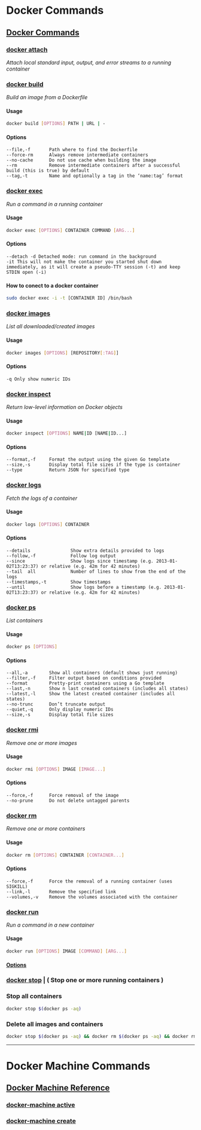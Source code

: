 # Docker Commands
## [Docker Commands](https://docs.docker.com/engine/reference/commandline/docker/#child-commands)

### [docker attach](https://docs.docker.com/engine/reference/commandline/attach/)
*Attach local standard input, output, and error streams to a running container*

### [docker build](https://docs.docker.com/engine/reference/commandline/build/)
*Build an image from a Dockerfile*
#### Usage
```bash
docker build [OPTIONS] PATH | URL | -
```
#### Options
    --file,-f       Path where to find the Dockerfile
    --force-rm      Always remove intermediate containers
    --no-cache      Do not use cache when building the image
    --rm            Remove intermediate containers after a successful build (this is true) by default
    --tag,-t        Name and optionally a tag in the ‘name:tag’ format

### [docker exec](https://docs.docker.com/engine/reference/commandline/exec/)
*Run a command in a running container*
#### Usage
```bash
docker exec [OPTIONS] CONTAINER COMMAND [ARG...]
```
#### Options
    --detach -d Detached mode: run command in the background
    -it This will not make the container you started shut down immediately, as it will create a pseudo-TTY session (-t) and keep STDIN open (-i)
#### How to conect to a docker container
```bash
sudo docker exec -i -t [CONTAINER ID] /bin/bash
```

### [docker images](https://docs.docker.com/engine/reference/commandline/images/)
*List all downloaded/created images*
#### Usage
```bash
docker images [OPTIONS] [REPOSITORY[:TAG]]
```
#### Options
    -q Only show numeric IDs

### [docker inspect](https://docs.docker.com/engine/reference/commandline/inspect/)
*Return low-level information on Docker objects*
#### Usage
```bash
docker inspect [OPTIONS] NAME|ID [NAME|ID...]
```
#### Options
    --format,-f     Format the output using the given Go template
    --size,-s       Display total file sizes if the type is container
    --type          Return JSON for specified type

### [docker logs](https://docs.docker.com/engine/reference/commandline/logs/)
*Fetch the logs of a container*
#### Usage
```bash
docker logs [OPTIONS] CONTAINER
```
#### Options
    --details               Show extra details provided to logs
    --follow,-f             Follow log output
    --since                 Show logs since timestamp (e.g. 2013-01-02T13:23:37) or relative (e.g. 42m for 42 minutes)
    --tail 	all             Number of lines to show from the end of the logs
    --timestamps,-t         Show timestamps
    --until                 Show logs before a timestamp (e.g. 2013-01-02T13:23:37) or relative (e.g. 42m for 42 minutes)

### [docker ps](https://docs.docker.com/engine/reference/commandline/ps/)
*List containers*
#### Usage
```bash
docker ps [OPTIONS]
```
#### Options
    --all,-a 		Show all containers (default shows just running)
    --filter,-f 	Filter output based on conditions provided
    --format 		Pretty-print containers using a Go template
    --last,-n    	Show n last created containers (includes all states)
    --latest,-l 	Show the latest created container (includes all states)
    --no-trunc 		Don’t truncate output
    --quiet,-q 		Only display numeric IDs
    --size,-s 		Display total file sizes
        
### [docker rmi](https://docs.docker.com/engine/reference/commandline/rmi/)
*Remove one or more images*
#### Usage
```bash
docker rmi [OPTIONS] IMAGE [IMAGE...]
```
#### Options
    --force,-f 		Force removal of the image
    --no-prune 		Do not delete untagged parents

### [docker rm](https://docs.docker.com/engine/reference/commandline/rm/)
*Remove one or more containers*
#### Usage
```bash
docker rm [OPTIONS] CONTAINER [CONTAINER...]
```
#### Options
    --force,-f 		Force the removal of a running container (uses SIGKILL)
    --link,-l 		Remove the specified link
    --volumes,-v 	Remove the volumes associated with the container

### [docker run](https://docs.docker.com/engine/reference/commandline/run/)
*Run a command in a new container*
#### Usage
```bash
docker run [OPTIONS] IMAGE [COMMAND] [ARG...]
```
#### [Options](https://docs.docker.com/engine/reference/commandline/run/#options)
    

### [docker stop](https://docs.docker.com/engine/reference/commandline/stop/) | ( Stop one or more running containers )
### Stop all containers
```bash
docker stop $(docker ps -aq)
```
### Delete all images and containers
```bash
docker stop $(docker ps -aq) && docker rm $(docker ps -aq) && docker rmi $(docker images -q)
```

------------------------------------------------------------------------------------------------------------------------
# Docker Machine Commands
## [Docker Machine Reference](https://docs.docker.com/machine/reference/)

### [docker-machine active](https://docs.docker.com/machine/reference/active/)
### [docker-machine create](https://docs.docker.com/machine/reference/create/)
